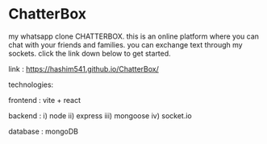 # ChatterBox
my whatsapp clone CHATTERBOX.
this is an online platform where you can chat with your friends and families.
you can exchange text through my sockets.
click the link down below to get started.

link :  https://hashim541.github.io/ChatterBox/

technologies:

  frontend :
    vite + react
    
  backend :
    i) node
   ii) express
  iii) mongoose
   iv) socket.io
    
  database :
    mongoDB
